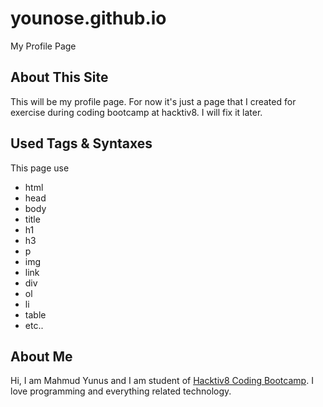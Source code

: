 # younose.github.io
My Profile Page

## About This Site
This will be my profile page. For now it's just a page that I created for exercise during coding bootcamp at hacktiv8. I will fix it later.

## Used Tags & Syntaxes
This page use 
* html
* head
* body
* title
* h1
* h3
* p
* img
* link
* div
* ol
* li
* table
* etc..


## About Me
Hi, I am Mahmud Yunus and I am student of [Hacktiv8 Coding Bootcamp](www.hacktiv8.com). I love programming and everything related technology.  

